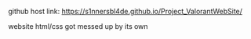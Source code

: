 github host link: https://s1nnersbl4de.github.io/Project_ValorantWebSite/

website html/css got messed up by its own 
